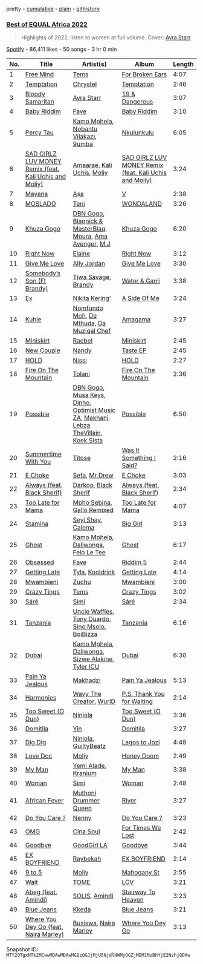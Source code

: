 pretty - [cumulative](/playlists/cumulative/37i9dQZF1DX35vibahyjHG.md) - [plain](/playlists/plain/37i9dQZF1DX35vibahyjHG) - [githistory](https://github.githistory.xyz/mackorone/spotify-playlist-archive/blob/main/playlists/plain/37i9dQZF1DX35vibahyjHG)

### [Best of EQUAL Africa 2022](https://open.spotify.com/playlist/37i9dQZF1DX35vibahyjHG)

> Highlights of 2022, listen to women at full volume\. Cover: <a href="https://open.spotify.com/artist/3ZpEKRjHaHANcpk10u6Ntq?si=du9lq5lGR\-27xrx2qy\_HRg"> Ayra Starr</a>

[Spotify](https://open.spotify.com/user/spotify) - 86,411 likes - 50 songs - 3 hr 0 min

| No. | Title | Artist(s) | Album | Length |
|---|---|---|---|---|
| 1 | [Free Mind](https://open.spotify.com/track/2mzM4Y0Rnx2BDZqRnhQ5Q6) | [Tems](https://open.spotify.com/artist/687cZJR45JO7jhk1LHIbgq) | [For Broken Ears](https://open.spotify.com/album/2sU8ByeYc5BOBFNDr58CGV) | 4:07 |
| 2 | [Temptation](https://open.spotify.com/track/1DxQFCBRYmnL9P2SJfHCml) | [Chrystel](https://open.spotify.com/artist/256du56ykQ0aoQBdKFCDH0) | [Temptation](https://open.spotify.com/album/7lkc6V0wruV3n2VO8nL71D) | 2:46 |
| 3 | [Bloody Samaritan](https://open.spotify.com/track/1OoPhcM78evXIxjmSzCnmf) | [Ayra Starr](https://open.spotify.com/artist/3ZpEKRjHaHANcpk10u6Ntq) | [19 & Dangerous](https://open.spotify.com/album/0AjdvP8p42lwSzmN0PpwJv) | 3:07 |
| 4 | [Baby Riddim](https://open.spotify.com/track/77eZIuMTB9HrQ86L4ljqEX) | [Fave](https://open.spotify.com/artist/4wAqlYtTaaHELEgyCh9KjG) | [Baby Riddim](https://open.spotify.com/album/6dCmbmHyfCQpmJGZW9Am3b) | 3:10 |
| 5 | [Percy Tau](https://open.spotify.com/track/1xspOMs469p7NKQJVHlj24) | [Kamo Mphela](https://open.spotify.com/artist/788jOE9HMUy9heDK8EIkon), [Nobantu Vilakazi](https://open.spotify.com/artist/3qo2q05gFa09MXrEZltr7q), [9umba](https://open.spotify.com/artist/1roTzbKGDx7ZFBA5oibNPW) | [Nkulunkulu](https://open.spotify.com/album/0xPBBVmKorl1Cc2HuasuOX) | 6:05 |
| 6 | [SAD GIRLZ LUV MONEY Remix \(feat\. Kali Uchis and Moliy\)](https://open.spotify.com/track/09gysnJpfQ3ublBmJDfcEC) | [Amaarae](https://open.spotify.com/artist/21UPYSRWFKwtqvSAnFnSvS), [Kali Uchis](https://open.spotify.com/artist/1U1el3k54VvEUzo3ybLPlM), [Moliy](https://open.spotify.com/artist/2hVWBpjLW4Q7fboYz2pVYK) | [SAD GIRLZ LUV MONEY Remix \(feat\. Kali Uchis and Moliy\)](https://open.spotify.com/album/4q4rHdKxyCzxuQrPcdjPyC) | 3:24 |
| 7 | [Mayana](https://open.spotify.com/track/5WeLc7gPjNabQ1AMk5lxrl) | [Aṣa](https://open.spotify.com/artist/0upXUo04k4k8bGVSkmgrSc) | [V](https://open.spotify.com/album/5rvJ4cyNUU0jI9DF3r596d) | 2:38 |
| 8 | [MOSLADO](https://open.spotify.com/track/3n8cVzL2mibNoBC6aR5lo0) | [Teni](https://open.spotify.com/artist/3ukrG1BmfEiuo0KDj8YTTS) | [WONDALAND](https://open.spotify.com/album/2a4aRlgreoL2pMyh0fLczw) | 3:26 |
| 9 | [Khuza Gogo](https://open.spotify.com/track/7zJYbquljYLkTShkGhiBTX) | [DBN Gogo](https://open.spotify.com/artist/3Oa0mJQWQrUOqJ8fcLuu7l), [Blaqnick & MasterBlaq](https://open.spotify.com/artist/19qLtUQKu1KK3UrQtIoVXF), [Mpura](https://open.spotify.com/artist/14MDqT8L01RPVlJc0BqLLA), [Ama Avenger](https://open.spotify.com/artist/0WY9mEje7cFCoFiEM61QxK), [M.J](https://open.spotify.com/artist/7bbakrxOYa3yL8DDzjU98P) | [Khuza Gogo](https://open.spotify.com/album/0MsgO41XUWYMHJmByMOUxr) | 6:20 |
| 10 | [Right Now](https://open.spotify.com/track/75iErUVF1heXnj5CB1gaju) | [Elaine](https://open.spotify.com/artist/5ZkuGe2wkDbeL8JmmhvMOx) | [Right Now](https://open.spotify.com/album/3Lk51jNfQewZIGuTvvE8uk) | 3:12 |
| 11 | [Give Me Love](https://open.spotify.com/track/5XUZN3xXUYEXAKwV5O8I0x) | [Ally Jordan](https://open.spotify.com/artist/3E38IZrADn8V282z6ydx8S) | [Give Me Love](https://open.spotify.com/album/0q7P39Z2s5LFSrhhaB7dM4) | 3:30 |
| 12 | [Somebody’s Son \(Ft Brandy\)](https://open.spotify.com/track/3Z9B9GQ2fFx4IRCG8bbWys) | [Tiwa Savage](https://open.spotify.com/artist/1hNaHKp2Za5YdOAG0WnRbc), [Brandy](https://open.spotify.com/artist/05oH07COxkXKIMt6mIPRee) | [Water & Garri](https://open.spotify.com/album/4kaFvICfRtvFJawQ6p7VSW) | 3:38 |
| 13 | [Ex](https://open.spotify.com/track/352jbBYOtwkzJEMC2KkuiG) | [Nikita Kering'](https://open.spotify.com/artist/1yQKzWOHXJQSEnOXrHDl4X) | [A Side Of Me](https://open.spotify.com/album/6A66i8kXtfeQqrFpRyW7Em) | 3:24 |
| 14 | [Kuhle](https://open.spotify.com/track/2BgRlKT9nfis5OTSEcCais) | [Nomfundo Moh](https://open.spotify.com/artist/6brKi6i5SusNnoKcSlKAan), [De Mthuda](https://open.spotify.com/artist/1w2P5nNsO5W7FYq2Oui0cM), [Da Muziqal Chef](https://open.spotify.com/artist/25uuaH9QdKIygoWTDzKuve) | [Amagama](https://open.spotify.com/album/0BGc6z2e1fCAEi2GAngKRm) | 3:27 |
| 15 | [Miniskirt](https://open.spotify.com/track/1xzb7fv8KZpqPnniAOOjG9) | [Raebel](https://open.spotify.com/artist/0KI1FiHaIOzeP9UFB8l6LO) | [Miniskirt](https://open.spotify.com/album/7hxbgm40CDChTGr1SyVuq6) | 2:45 |
| 16 | [New Couple](https://open.spotify.com/track/6NChxvMJDAVr9Ze4pNQTNv) | [Nandy](https://open.spotify.com/artist/2YfO4GV7JrFSXyfEoa5id3) | [Taste EP](https://open.spotify.com/album/426BOK5jx01hEploQorAb7) | 2:45 |
| 17 | [HOLD](https://open.spotify.com/track/0wEbuQgB7O0hf0wo2nrcFb) | [Nissi](https://open.spotify.com/artist/4586oPyU8t6d4hGb1BPFTU) | [HOLD](https://open.spotify.com/album/3Nu5dvfqMMrCjTDdg9PmBJ) | 2:27 |
| 18 | [Fire On The Mountain](https://open.spotify.com/track/6md7bMosHws07OCXrMKfLz) | [Tolani](https://open.spotify.com/artist/6ILYtYSwIa2Aygcqr8PTds) | [Fire On The Mountain](https://open.spotify.com/album/7JmSLFsmxFpi2E7vcrxDW0) | 2:36 |
| 19 | [Possible](https://open.spotify.com/track/6ARmMd93cqRGYDP0XC6JH7) | [DBN Gogo](https://open.spotify.com/artist/3Oa0mJQWQrUOqJ8fcLuu7l), [Musa Keys](https://open.spotify.com/artist/414pDI8Y502owCbg7U6Skf), [Dinho](https://open.spotify.com/artist/4vrcirbPoyFvdc64YBlMof), [Optimist Music ZA](https://open.spotify.com/artist/69FMBSIEqfCYBg5xqWdDQV), [Makhanj](https://open.spotify.com/artist/1uYUUIkkkal5V3mIqk6KnV), [Lebza TheVillain](https://open.spotify.com/artist/0IBbki2AxG9X2cjaqrSGP3), [Koek Sista](https://open.spotify.com/artist/2tE4mCEYtiSvETEVEAYjzv) | [Possible](https://open.spotify.com/album/4O2ppYH1KLoP8pE7XomrDk) | 6:50 |
| 20 | [Summertime With You](https://open.spotify.com/track/4UsVMpG6N5ZFhTyGZvyBuE) | [Titose](https://open.spotify.com/artist/1GqDQYv81wsGJmzM5LOyF7) | [Was It Something I Said?](https://open.spotify.com/album/3M6SVIRAGFPUmQ6ca3mFOi) | 2:16 |
| 21 | [E Choke](https://open.spotify.com/track/0lzX67xt1DiKrl3CV0stJC) | [Sefa](https://open.spotify.com/artist/5yT8WK3cattPDWL3pzu8AI), [Mr Drew](https://open.spotify.com/artist/4pW48O5XBTgEEJWfr8btdK) | [E Choke](https://open.spotify.com/album/5oSPnUJVW4g1oXILuB0lVT) | 3:03 |
| 22 | [Always \(feat\. Black Sherif\)](https://open.spotify.com/track/2koM4vqlpUzeRbNkjsDBwF) | [Darkoo](https://open.spotify.com/artist/4QSTyDpxsKmv3UfavVUImR), [Black Sherif](https://open.spotify.com/artist/2LiqbH7OhqP0yuaG8VL1wJ) | [Always \(feat\. Black Sherif\)](https://open.spotify.com/album/0ZYjSOqqH5cw3rxkIjIeKH) | 2:34 |
| 23 | [Too Late for Mama](https://open.spotify.com/track/6xfGoZlwaIuBkDtTQV8lSX) | [Mpho Sebina](https://open.spotify.com/artist/3Z2T6mI5rrWuijYZkclFEN), [Gallo Remixed](https://open.spotify.com/artist/3Pikdk5QNs7tCeudmFAyM8) | [Too Late for Mama](https://open.spotify.com/album/1mlmOZ5TQjexDf1wIO4h9y) | 4:07 |
| 24 | [Stamina](https://open.spotify.com/track/6ZAkfazhYBFqvK4DtjPEdG) | [Seyi Shay](https://open.spotify.com/artist/0WgwOS7j1CB5tIRa4QM50K), [Calema](https://open.spotify.com/artist/6PIIKavZx20FlVKyIvb4Um) | [Big Girl](https://open.spotify.com/album/4xNgVlvmGjoNZNjKUDEs90) | 3:13 |
| 25 | [Ghost](https://open.spotify.com/track/1HNDRSH8IPUc58fXrKHpP6) | [Kamo Mphela](https://open.spotify.com/artist/788jOE9HMUy9heDK8EIkon), [Daliwonga](https://open.spotify.com/artist/0oW137oXCLwA5b4uYRxvIn), [Felo Le Tee](https://open.spotify.com/artist/6k8odn7NzzTT4K3NBNtsfV) | [Ghost](https://open.spotify.com/album/1cuzlgF3KQzQOMiuWfNYox) | 6:17 |
| 26 | [Obsessed](https://open.spotify.com/track/0bHVQDfkxCU4JOTIRBbNgR) | [Fave](https://open.spotify.com/artist/4wAqlYtTaaHELEgyCh9KjG) | [Riddim 5](https://open.spotify.com/album/5OED0Qq75DgxN7XxWvvcAV) | 2:44 |
| 27 | [Getting Late](https://open.spotify.com/track/79RAX0NTNBnzuLieO4zYcr) | [Tyla](https://open.spotify.com/artist/3SozjO3Lat463tQICI9LcE), [Kooldrink](https://open.spotify.com/artist/1XQiB7Gp309l4aHhzgGIlY) | [Getting Late](https://open.spotify.com/album/2N8jO8NkQ0pUyA0MFqRZM6) | 4:14 |
| 28 | [Mwambieni](https://open.spotify.com/track/0RHpqRNqC51Jb3BFvRjhB9) | [Zuchu](https://open.spotify.com/artist/6LzSS8yBk2YQpAvQxzOu0M) | [Mwambieni](https://open.spotify.com/album/5KWJSzOB7rysi3VT90lTAJ) | 3:00 |
| 29 | [Crazy Tings](https://open.spotify.com/track/5VQagemEOLpJJikcLzDNYR) | [Tems](https://open.spotify.com/artist/687cZJR45JO7jhk1LHIbgq) | [Crazy Tings](https://open.spotify.com/album/1kphAJp2xhCv2IxfgWMKLR) | 3:02 |
| 30 | [Sáré](https://open.spotify.com/track/6N0nSZAOuzYLLrzmma6KU1) | [Simi](https://open.spotify.com/artist/4Ns55iOSe1Im2WU2e1Eym0) | [Sáré](https://open.spotify.com/album/6XmhnmsNFYRxGZK5pcj9az) | 2:34 |
| 31 | [Tanzania](https://open.spotify.com/track/5z6oqX6l6kTSPB9gSRnLzE) | [Uncle Waffles](https://open.spotify.com/artist/68McnNC9twEtiynOAJRRgZ), [Tony Duardo](https://open.spotify.com/artist/6qF0eiWwQF073J1MuVFs5z), [Sino Msolo](https://open.spotify.com/artist/5zvuXUYTvZczhbPG9HZRYI), [BoiBizza](https://open.spotify.com/artist/1eEtFWkyKW60yUyVwvAeuR) | [Tanzania](https://open.spotify.com/album/3line3IHxaBqcjloHs4ZKN) | 6:16 |
| 32 | [Dubai](https://open.spotify.com/track/6tx3PPYfrkpeJqQH2oSxhH) | [Kamo Mphela](https://open.spotify.com/artist/788jOE9HMUy9heDK8EIkon), [Daliwonga](https://open.spotify.com/artist/0oW137oXCLwA5b4uYRxvIn), [Sizwe Alakine](https://open.spotify.com/artist/7Hb7ZlUE4ByWsV1Rkc4Uo2), [Tyler ICU](https://open.spotify.com/artist/2oIQCM7hRZI9tS5b9S8rj4) | [Dubai](https://open.spotify.com/album/3LU9tiUoLpihL2pXPbejWO) | 6:30 |
| 33 | [Pain Ya Jealous](https://open.spotify.com/track/4Y8jM82FUOyltRrqSELVPS) | [Makhadzi](https://open.spotify.com/artist/2aIcnnHTA16VbmhNJGLrGs) | [Pain Ya Jealous](https://open.spotify.com/album/5qz2j8ZfrgsggSqq6ildGe) | 5:13 |
| 34 | [Harmonies](https://open.spotify.com/track/0LC0ATPU0YgeTbz0C1vDhf) | [Wavy The Creator](https://open.spotify.com/artist/5kr136hLeeKJznp60ieWdC), [WurlD](https://open.spotify.com/artist/5x2vmU3Hj2Y66luW7c7vIn) | [P.S\. Thank You for Waiting](https://open.spotify.com/album/51LUoIXs5uyiGkuQ9ExJtM) | 2:14 |
| 35 | [Too Sweet \(O Dun\)](https://open.spotify.com/track/1EX1Pke2k6d2ry5XLbDtqE) | [Niniola](https://open.spotify.com/artist/5MEHQvTW53C0ccsuxdZobQ) | [Too Sweet \(O Dun\)](https://open.spotify.com/album/253e0DnC2BETCzs8ukwBkn) | 3:36 |
| 36 | [Domitila](https://open.spotify.com/track/2hpJ40CfWqooORXtnMjYWU) | [Yin](https://open.spotify.com/artist/378jX6TxcxdHbUcdI2a9SI) | [Domitila](https://open.spotify.com/album/5Q6uM41EBgjm6skqCfTfqX) | 3:27 |
| 37 | [Dig Dig](https://open.spotify.com/track/7ilCVsvni3DcYP7V1K4amh) | [Niniola](https://open.spotify.com/artist/5MEHQvTW53C0ccsuxdZobQ), [GuiltyBeatz](https://open.spotify.com/artist/5DCdWXQ0QHQYlok4KK97em) | [Lagos to Jozi](https://open.spotify.com/album/5dTXVRytErS1hYzu1H0iNp) | 4:48 |
| 38 | [Love Doc](https://open.spotify.com/track/3bpkRl4IHT49fNn0GOqUfE) | [Moliy](https://open.spotify.com/artist/2hVWBpjLW4Q7fboYz2pVYK) | [Honey Doom](https://open.spotify.com/album/3TvKmSxLeUCvQpNRgnVgN3) | 2:49 |
| 39 | [My Man](https://open.spotify.com/track/6VaZy3CmYDMafPC6myZDeZ) | [Yemi Alade](https://open.spotify.com/artist/7fKO99ryLDo8VocdtVvwZW), [Kranium](https://open.spotify.com/artist/1LKo6ZA3RNvKtLa6zDu32S) | [My Man](https://open.spotify.com/album/2P0BnbvscGJpuGBlCUEIUA) | 3:38 |
| 40 | [Woman](https://open.spotify.com/track/1ODftV7ocihBwY9CJcCvD1) | [Simi](https://open.spotify.com/artist/4Ns55iOSe1Im2WU2e1Eym0) | [Woman](https://open.spotify.com/album/6bqDVBfkBUuMy56zc91rR6) | 2:48 |
| 41 | [African Fever](https://open.spotify.com/track/4AvCMabzghnW8gXLyrGUYu) | [Muthoni Drummer Queen](https://open.spotify.com/artist/2FzYw9fn2ZtQ7sZma5BxuB) | [River](https://open.spotify.com/album/7ah9Tdf9Mmyiop59znBjKD) | 3:27 |
| 42 | [Do You Care ?](https://open.spotify.com/track/0Dbne8cZTmiWLWjubDZA5e) | [Nenny](https://open.spotify.com/artist/2DEfqyWjAMIfKYMXb1V8L1) | [Do You Care ?](https://open.spotify.com/album/4c0QOiJf5G20AdYka2geO9) | 3:23 |
| 43 | [OMG](https://open.spotify.com/track/1rykDqcJdmTcr8xqpkbEnc) | [Cina Soul](https://open.spotify.com/artist/16REP6XG1GtI5DBCrUF8fO) | [For Times We Lost](https://open.spotify.com/album/3PAIF3G2cZ2hgopF1moQKI) | 2:42 |
| 44 | [Goodbye](https://open.spotify.com/track/2GBVICsaRyuQ2RBmCXin9J) | [GoodGirl LA](https://open.spotify.com/artist/62HQP03xtoXexSY1Kp0cdS) | [Goodbye](https://open.spotify.com/album/7ghHUmv50N6eSegtCyCqnZ) | 3:44 |
| 45 | [EX BOYFRIEND](https://open.spotify.com/track/3pcITc6cPAvj5JtOnXiB1X) | [Raybekah](https://open.spotify.com/artist/0SwPkNmxB2YGHWVJMI8kpW) | [EX BOYFRIEND](https://open.spotify.com/album/1OVZQ2AGHb6fQM0CFAviQq) | 2:14 |
| 46 | [9 to 5](https://open.spotify.com/track/72BaHgyd5Zfp1NfDNbkgKp) | [Moliy](https://open.spotify.com/artist/2hVWBpjLW4Q7fboYz2pVYK) | [Mahogany St](https://open.spotify.com/album/6abagto1R8w0tTgUCnDY2d) | 2:55 |
| 47 | [Wait](https://open.spotify.com/track/693fsnXiRNNGxqrX5bnWal) | [TOME](https://open.spotify.com/artist/2aRiWRO2A7xUI2sqZyJJmX) | [LÖV](https://open.spotify.com/album/0xATpwMQQqS5Gb7gS16MIa) | 3:21 |
| 48 | [Abeg \(feat\. Amindi\)](https://open.spotify.com/track/4rRhOCXEvlQeMMLXDDigAP) | [SOLIS](https://open.spotify.com/artist/6Yv9GLPMVN1okoETQXHUAh), [Amindi](https://open.spotify.com/artist/1xQIR56DxgWYZPUvOLRIua) | [Stairway To Heaven](https://open.spotify.com/album/2gllP0wR0siE0NYM9U5Tjb) | 3:23 |
| 49 | [Blue Jeans](https://open.spotify.com/track/5hDjWc5A1zOonjMrikQpuQ) | [Kkeda](https://open.spotify.com/artist/0seIm2Vmyh7V7oqRX2uZtC) | [Blue Jeans](https://open.spotify.com/album/64pRtYkZfuiH9OBqIGJqn0) | 3:21 |
| 50 | [Where You Dey Go \(feat\. Naira Marley\)](https://open.spotify.com/track/0Dxn6EaJKcjQuLg8gzviIH) | [Busiswa](https://open.spotify.com/artist/3RThWxnHbyN5Hvkr66eYj7), [Naira Marley](https://open.spotify.com/artist/5DfaMudUwkoz6TAPYifqkJ) | [Where You Dey Go](https://open.spotify.com/album/29cX6p9D3Aw6GRbsoeOldR) | 3:13 |

Snapshot ID: `MTY2OTgxNTk2MCwwMDAwMDAwMGQzOGJjMjU5NjdlNWMyOGZjMDM1MzBhYjE2NzhjODAw`

